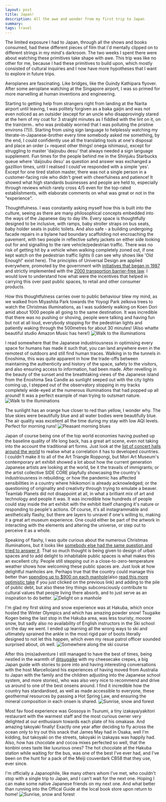 ```yaml
---
layout: post
title: Japan!
description: All the awe and wonder from my first trip to Japan
summary:
tags: travel
---
```


The limited exposure I had to Japan, through all the shows and books consumed, had these different pieces of film that I'd mentally clipped on to different strings in my mind's darkroom. The two weeks I spent there were about watching these primitives take shape with awe. This trip was like no other for me, because I had these primitives to build upon, which mostly consisted of cultural inquiries and I now have more hypotheses that I want to explore in future trips.

Aeroplanes are fascinating. Like bridges, like the Guindy Kathipara flyover. After some aeroplane watching at the Singapore airport, I was so primed for more marvelling at human inventions and engineering.

Starting to getting help from strangers right from landing at the Narita airport until leaving, I was politely forgiven as a baka gaijin and was not even noticed as an outsider (except for an uncle who disapprovingly stared at the hem of my coat for 3 straight minutes as I fiddled with the lint on it, on the train(erm.. who was probably worried that I was polluting the pristine environs (?))). Starting from using sign language to helplessly watching my literate-in-Japanese-brother every time somebody asked me something, by the end, I could confidently use all the translating tools at one's disposal and place an order (+ request other things! onega ishimasu), except for struggling to master 'daijoubu desu' that always needed a sign language supplement. Fun times for the people behind me in the Shinjuku Starbucks queue where 'daijoubu desu' as question and answer was exchanged a gazillion times, until I realised I could've responded with a simple 'yes'. Except for one tired station master, there was not a single person in a customer-facing role who didn't greet with cheerfulness and patience! It showed what high standards businesses and people are held to, especially through reviews which rarely cross 4/5 even for the top-rated establishments, with elaborate comments on what was great or not in the "experience".

Thoughtfulness. I was constantly asking myself how this is built into the culture, seeing as there are many philosophical concepts embedded into the ways of the Japanese day to day life. Every space is thoughtfully designed to be inclusive, with ramps, baby stroller straps on bus seats, baby holder seats in public toilets. And also safe - a building undergoing facade repairs in a bylane had boundary scaffolding not encroaching the pavement, with two people in reflective safety jackets on either side looking out for and signalling to the rare vehicle/pedestrian traffic. There was no risk of getting hit by a vehicle when walking completely zoned out, if one kept watch on the pedestrian traffic lights (I can see why shows like 'Old Enough!' exist here). The principles of Universal Design are applied everywhere, promoted by the government with [initiatives that began in 1987](https://scholarspace.manoa.hawaii.edu/server/api/core/bitstreams/1fdc0704-904b-487c-8b50-69f077cf284b/content) and strictly implemented with the [2000 transportion barrier-free law](https://www.mlit.go.jp/kisha/kisha05/01/010711/04.pdf). I would love to understand how what were the incentives that helped in carrying this over past public spaces, to retail and other consumer products. 

How this thoughtfulness carries over to public behaviour blew my mind, as we walked from Miyashita Park towards the Yoyogi Park zelkova trees to watch the Christmas illuminations, as I was suddenly walking on Koen Dori amid about 1000 people all going to the same destination. It was incredible that there was no pushing or shoving, people were talking and having fun but not at all loud, everybody stopping for the pedestrian lights and patiently waking through the 500metres for about 30 minutes! (Also whatte beautiful studio Amazon Music has here!)
![Walk to the illuminations](https://fluid.anbuu.in/assets/images/japan_yoyogi.jpg)

I read somewhere that the Japanese industriousness in optimising every space for humans has made it such that, you can land anywhere even in the remotest of outdoors and still find human traces. Walking in to the tunnels in Enoshima, this was quite apparent in how the trade-offs between maintaining the authenticity and history of the space, safety to the visitors, and also ensuring access to information, had been made. After revelling in the beauty of the sunset and the breathtaking views of the Japanese island from the Enoshima Sea Candle as sunlight seeped out with the city lights coming up, I stepped out of the observatory stopping in my tracks completely wide-eyed at the numerous illuminations that had popped up all around! It was a perfect example of man trying to outsmart nature.
![Walk to the illuminations](https://fluid.anbuu.in/assets/images/japan_enoshima.jpg)

The sunlight has an orange hue closer to red than yellow, I wonder why. The blue skies were beautifully blue and all water bodies were beautifully blue. The air quality was excellent all the time during my stay with low AQI levels. Perfect for morning runs!
![Pleasant morning blues](https://fluid.anbuu.in/assets/images/japan_blue.jpg)

Japan of course being one of the top world economies having pushed up the baseline quality of life long back, has a great art scene, even not taking into the account the traditional art forms. Just look at the [list of concert halls around the world](https://en.wikipedia.org/wiki/List_of_concert_halls) to realise what a correlation it has to developed countries. I couldn't make it to all of the Art Triangle Roppongi, but Mori Art Museum's contemporary art exhibit showed a lot about how the current generation Japanese artists are looking at the world, be it the travails of immigrants; or the artist collective SIDE CORE playfully showcasing the country's industriousness in rebuilding; or how the pandemic has affected sensibilities in a country where hikikomori is already acknowledged; or the questioning of originality and creativity through trying to emulate a beaver. Teamlab Planets did not disappoint at all, in what a brilliant mix of art and technology and people it was. It was incredible how hundreds of people could stay inside the art exhibit with the exhibit itself changing it's nature or responding to people's actions. Of course, it's all instagrammable and aesthetically flashy, but there are layers to unravel if one's willing to, making it a great art museum experience. One could either be part of the artwork in interacting with the elements and altering the universe, or step out to perceive it as a whole. 

Speaking of flashy, I was quite curious about the numerous Christmas illuminations, but it looks like [somebody else had the same question and tried to answer it](https://www.japantimes.co.jp/life/2022/12/17/lifestyle/christmas-illuminations-tokyo/). That so much thought is being given to design of urban spaces and to add delight to inhabitable public spaces is what makes this an excellent city. People still stepping out in a close-to-zero-temperature weather shows how welcoming these public spaces are. Just look at how delightful manholes are. Perhaps true that the country could manage this better than [spending up to $900 on each manhole](https://www.bbc.com/news/world-asia-63830490)(also [read this more optimistic take](https://noahpinion.substack.com/p/actually-japan-has-changed-a-lot) if you just clicked on the previous link) and adding to the pile of public debt, but also these tiny things subconsciously contribute to cultural values that people living there absorb, and to just serve as an inspiration to do better.
![Delight on a manhole](https://fluid.anbuu.in/assets/images/japan_manhole.jpg)

I'm glad my first skiing and snow experience was at Hakuba, which once hosted the Winter Olympics and which has amazing powder snow! Tsugaike Kogen being the last stop in the Hakuba area, was less touristy, mooore snow, but sadly also no availability of English instructors in the Ski school on the day we went. I ended up learning all the wrong ways to ski and ultimately sprained the ankle in the most rigid pair of boots literally designed to not let this happen, which even my resue patrol officer sounded surprised about, oh well. 
![Somewhere along the ski course](https://fluid.anbuu.in/assets/images/japan_snow.jpg)

After this (mis)adventure I still managed to have the best of times, being nestled in the warmth of [@tsugaike](https://www.tripadvisor.com.au/Hotel_Review-g1120616-d7395832-Reviews-Tsugaike-Otari_mura_Kitaazumi_gun_Nagano_Prefecture_Koshinetsu_Chubu.html) with my cheesecake crepes, a big Japan guide with stories to pore into and having interesting conversations with the host Marcello(and his experiences of having moved from Australia to Japan with the family and the children adjusting into the Japanese school system, and more stories), who was also very nice to recommend and drive us around to one of the best onsens around. I find it incredible how the country has standardised, as well as made accessible to everyone, these geothermal resources by passing a Hot Spring Law, and ensuring the mineral composition in each onsen is shared.
![Sunrise, snow and forest](https://fluid.anbuu.in/assets/images/japan_sunrise.jpg)

Most fav food experience was Gossoya in Tsurumi, a tiny izakaya/yakitori restaurant with the warmest staff and the most curious owner very delighted at our enthusiasm towards each plate of his omakase. And amazing takoyaki finally! Exactly one year after deciding to fly across the ocean only to try out this snack that James May had in Osaka, well I'm kidding, but takoyaki on the streets, takoyaki in izakayas was happily had. Also, how has chocolate and cocoa mixes perfected so well, that the konbini ones taste like luxurious ones? The hot chocolate at the Hakuba station while waiting for the bus, was one of the best I've ever had, and I've been on the hunt for a pack of the Meiji couverdark CB58 that they use, ever since.

I'm officially a Japanophile, like many others whom I've met, who couldn't stop with a single trip to Japan, and I can't wait for the next one. Hoping I can make some native Japanese friends on my next one. And what better than running into the Offical Guide at the local book store upon return to home!
![Sunrise, snow and forest](https://fluid.anbuu.in/assets/images/japan_guide.jpg)





